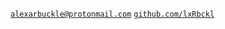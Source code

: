 [`alexarbuckle@protonmail.com`](mailto:alexarbuckle@protonmail.com) [`github.com/lxRbckl`](https://github.com/lxRbckl)
